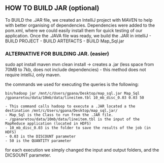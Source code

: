 ## HOW TO BUILD JAR (optional)

To BUILD the .JAR file, we created an IntelliJ project with MAVEN to help with better organising of dependencies. 
Dependencies were added to the pom.xml, where we could easily install them for quick testing of our application.
Once the .JAVA file was ready, we build the .JAR in intelliJ
		- BUILD PROJECT
		- BUILD ARTEFACTS
		- BUILD Map_Sql.jar

### ALTERNATIVE FOR BUILDING JAR. (easier)

sudo apt install maven
mvn clean install -> creates a .jar (less space from 70MB to 7kb, does not include dependencies)
	- this method does not require intelliJ, only maven.

	
	
the commands we used for executing the queries is the following:
	
	bin/hadoop jar /mnt/c/Users/gpana/Desktop/map_sql.jar Map_Sql /gpanaretou/data/10mb/data/lineitem.tbl 10_mb_disc_0.03 0.03 50

	- This command calls hadoop to execute a .JAR located a the destination /mnt/c/Users/gpana/Desktop/map_sql.jar/
	- Map_Sql is the Class to run from the .JAR file.
	- /gpanaretou/data/10mb/data/lineitem.tbl is the input of the MapReduce application (located in HDFS)
	- 10_mb_disc_0.03 is the folder to save the results of the job (in HDFS)
	- 0.03 is the DISCOUNT parameter
	- 50 is the QUANTITY parameter
	
for each execution we simply changed the input and output folders, and the DICSOUNT parameter.
